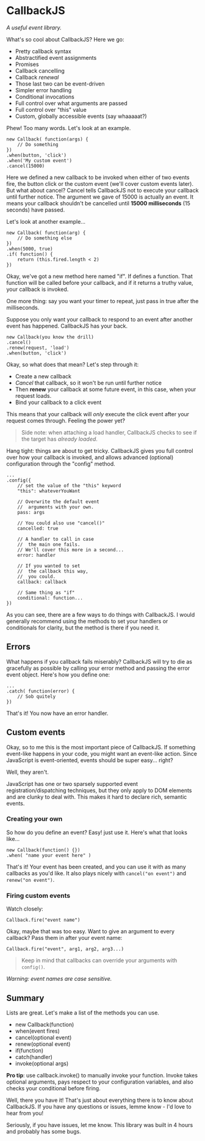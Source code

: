 # CallbackJS

*A useful event library.*

What's so cool about CallbackJS?
Here we go:

- Pretty callback syntax
- Abstractified event assignments
- Promises
- Callback cancelling
- Callback *renewal*
- Those last two can be event-driven
- Simpler error handling
- Conditional invocations
- Full control over what arguments are passed
- Full control over "this" value
- Custom, globally accessible events (say whaaaaat?)

Phew! Too many words. Let's look at an example.

```
new Callback( function(args) {
    // Do something
})
.when(button, 'click')
.when('My custom event')
.cancel(15000)
```

Here we defined a new callback to be invoked when either of
two events fire, the button click or the custom event (we'll cover
custom events later). But what about cancel? Cancel tells
CallbackJS not to execute your callback until further notice.
The argument we gave of 15000 is actually an event. It means
your callback shouldn't be cancelled until **15000 milliseconds**
(15 seconds) have passed.

Let's look at another example...

```
new Callback( function(arg) {
    // Do something else
})
.when(5000, true)
.if( function() {
    return (this.fired.length < 2)
})
```

Okay, we've got a new method here named "if".
If defines a function. That function will be called before
your callback, and if it returns a truthy value, your
callback is invoked.

One more thing: say you want your timer to repeat, just pass in
true after the milliseconds.

Suppose you only want your callback to respond to an event
after another event has happened. CallbackJS has your back.

```
new Callback(you know the drill)
.cancel()
.renew(request, 'load')
.when(button, 'click')
```

Okay, so what does that mean?
Let's step through it:

- Create a new callback
- *Cancel* that callback, so it won't be run until further notice
- Then **renew** your callback at some future event, in this case,
when your request loads.
- Bind your callback to a click event

This means that your callback will *only* execute the click
event after your request comes through.
Feeling the power yet?

> Side note: when attaching a load handler, CallbackJS checks
to see if the target has *already loaded*.

Hang tight: things are about to get tricky. CallbackJS gives
you full control over how your callback is invoked, and
allows advanced (optional) configuration through the "config"
method.

```
...
.config({
    // set the value of the "this" keyword
    "this": whateverYouWant
    
    // Overwrite the default event
    //  arguments with your own.
    pass: args
    
    // You could also use "cancel()"
    cancelled: true
    
    // A handler to call in case
    //  the main one fails.
    // We'll cover this more in a second...
    error: handler
    
    // If you wanted to set
    //  the callback this way,
    //  you could.
    callback: callback
    
    // Same thing as "if"
    conditional: function...
})
```

As you can see, there are a few ways to do things with
CallbackJS. I would generally recommend using the methods
to set your handlers or conditionals for clarity,
but the method is there if you need it.

## Errors

What happens if you callback fails miserably? CallbackJS will
try to die as gracefully as possible by calling your error method
and passing the error event object.
Here's how you define one:

```
...
.catch( function(error) {
    // Sob quitely
})
```

That's it! You now have an error handler.

## Custom events

Okay, so to me this is the most important piece of CallbackJS.
If something event-like happens in your code, you might want
an event-like action. Since JavaScript is event-oriented,
events should be super easy... right?

Well, they aren't.

JavaScript has one or two sparsely supported event
registration/dispatching techniques,
but they only apply to DOM elements and are clunky to deal with.
This makes it hard to declare rich, semantic events.

### Creating your own

So how do you define an event? Easy! just use it. Here's what that
looks like...

```
new Callback(function() {})
.when( "name your event here" )
```

That's it! Your event has been created, and you can use it with
as many callbacks as you'd like. It also plays nicely with
`cancel("on event")` and
`renew("on event")`.

### Firing custom events

Watch closely:

`Callback.fire("event name")`

Okay, maybe that was too easy. Want to give an argument to every
callback? Pass them in after your event name:

```
Callback.fire("event", arg1, arg2, arg3...)
```

> Keep in mind that callbacks can override your arguments
with `config()`.

*Warning: event names are case sensitive.*

## Summary

Lists are great. Let's make a list of the methods you can use.

- new Callback(function)
- when(event fires)
- cancel(optional event)
- renew(optional event)
- if(function)
- catch(handler)
- invoke(optional args)

**Pro tip**: use callback.invoke() to manually invoke your function.
Invoke takes optional arguments, pays respect to your configuration
variables, and also checks your conditional before firing.

Well, there you have it! That's just about everything there is to know
about CallbackJS. If you have any questions or issues, lemme know -
I'd love to hear from you!

Seriously, if you have issues, let me know.
This library was built in 4 hours and probably has some bugs.